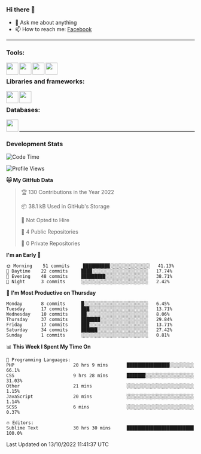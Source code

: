 ### Hi there 👋

<!-- - 🔭 I’m currently working on [huyviet] -->
- 💬 Ask me about anything
- 📫 How to reach me: [Facebook]
<!-- - ⚡ Fun fact: abc -->

---

### Tools:
<img align='left' height="32" width="32" src="https://cdn.jsdelivr.net/npm/simple-icons@4.8.0/icons/phpstorm.svg" />
<img align='left' height="32" width="32" src="https://cdn.jsdelivr.net/npm/simple-icons@4.8.0/icons/sublimetext.svg" />
<img align='left' height="32" width="32" src="https://cdn.jsdelivr.net/npm/simple-icons@4.8.0/icons/laragon.svg" />
<img align='left' height="32" width="32" src="https://cdn.jsdelivr.net/npm/simple-icons@4.8.0/icons/xampp.svg" />
<br>

### Libraries and frameworks:
<img align='left' height="32" width="32" src="https://cdn.jsdelivr.net/npm/simple-icons@4.8.0/icons/laravel.svg" />
<img align='left' height="32" width="32" src="https://cdn.jsdelivr.net/npm/simple-icons@4.8.0/icons/jquery.svg" />
<br>

### Databases:
<img align='left' height="32" width="32" src="https://cdn.jsdelivr.net/npm/simple-icons@4.8.0/icons/mysql.svg" />
<br>

---
### Development Stats
<!--START_SECTION:waka-->
![Code Time](http://img.shields.io/badge/Code%20Time-208%20hrs%2044%20mins-blue)

![Profile Views](http://img.shields.io/badge/Profile%20Views-0-blue)

**🐱 My GitHub Data** 

> 🏆 130 Contributions in the Year 2022
 > 
> 📦 38.1 kB Used in GitHub's Storage 
 > 
> 🚫 Not Opted to Hire
 > 
> 📜 4 Public Repositories 
 > 
> 🔑 0 Private Repositories  
 > 
**I'm an Early 🐤** 

```text
🌞 Morning    51 commits     ██████████░░░░░░░░░░░░░░░   41.13% 
🌆 Daytime    22 commits     ████░░░░░░░░░░░░░░░░░░░░░   17.74% 
🌃 Evening    48 commits     █████████░░░░░░░░░░░░░░░░   38.71% 
🌙 Night      3 commits      ░░░░░░░░░░░░░░░░░░░░░░░░░   2.42%

```
📅 **I'm Most Productive on Thursday** 

```text
Monday       8 commits      █░░░░░░░░░░░░░░░░░░░░░░░░   6.45% 
Tuesday      17 commits     ███░░░░░░░░░░░░░░░░░░░░░░   13.71% 
Wednesday    10 commits     ██░░░░░░░░░░░░░░░░░░░░░░░   8.06% 
Thursday     37 commits     ███████░░░░░░░░░░░░░░░░░░   29.84% 
Friday       17 commits     ███░░░░░░░░░░░░░░░░░░░░░░   13.71% 
Saturday     34 commits     ██████░░░░░░░░░░░░░░░░░░░   27.42% 
Sunday       1 commits      ░░░░░░░░░░░░░░░░░░░░░░░░░   0.81%

```


📊 **This Week I Spent My Time On** 

```text
💬 Programming Languages: 
PHP                      20 hrs 9 mins       ████████████████░░░░░░░░░   66.1% 
CSS                      9 hrs 28 mins       ███████░░░░░░░░░░░░░░░░░░   31.03% 
Other                    21 mins             ░░░░░░░░░░░░░░░░░░░░░░░░░   1.15% 
JavaScript               20 mins             ░░░░░░░░░░░░░░░░░░░░░░░░░   1.14% 
SCSS                     6 mins              ░░░░░░░░░░░░░░░░░░░░░░░░░   0.37%

🔥 Editors: 
Sublime Text             30 hrs 30 mins      █████████████████████████   100.0%

```


 Last Updated on 13/10/2022 11:41:37 UTC
<!--END_SECTION:waka-->

[huyviet]: https://huyviet.vn/
[Facebook]: https://www.facebook.com/profile.php?id=100075294702642
